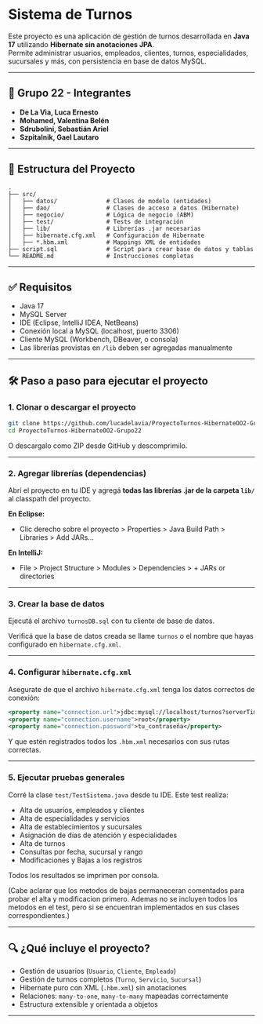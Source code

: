 # Sistema de Turnos

Este proyecto es una aplicación de gestión de turnos desarrollada en **Java 17** utilizando **Hibernate sin anotaciones JPA**.  
Permite administrar usuarios, empleados, clientes, turnos, especialidades, sucursales y más, con persistencia en base de datos MySQL.

---

## 👥 Grupo 22 - Integrantes

- **De La Via, Luca Ernesto**  
- **Mohamed, Valentina Belén**  
- **Sdrubolini, Sebastián Ariel**  
- **Szpitalnik, Gael Lautaro**

---

## 📁 Estructura del Proyecto

```
.
├── src/
│   ├── datos/              # Clases de modelo (entidades)
│   ├── dao/                # Clases de acceso a datos (Hibernate)
│   ├── negocio/            # Lógica de negocio (ABM)
│   ├── test/               # Tests de integración
│   ├── lib/                # Librerías .jar necesarias
│   ├── hibernate.cfg.xml   # Configuración de Hibernate
│   ├── *.hbm.xml           # Mappings XML de entidades
├── script.sql              # Script para crear base de datos y tablas
└── README.md               # Instrucciones completas
```

---

## ✅ Requisitos

- Java 17
- MySQL Server
- IDE (Eclipse, IntelliJ IDEA, NetBeans)
- Conexión local a MySQL (localhost, puerto 3306)
- Cliente MySQL (Workbench, DBeaver, o consola)
- Las librerías provistas en `/lib` deben ser agregadas manualmente

---

## 🛠 Paso a paso para ejecutar el proyecto

### 1. Clonar o descargar el proyecto

```bash
git clone https://github.com/lucadelavia/ProyectoTurnos-HibernateOO2-Grupo22
cd ProyectoTurnos-HibernateOO2-Grupo22
```

O descargalo como ZIP desde GitHub y descomprimilo.

---

### 2. Agregar librerías (dependencias)

Abrí el proyecto en tu IDE y agregá **todas las librerías .jar de la carpeta `lib/`** al classpath del proyecto.

**En Eclipse:**
- Clic derecho sobre el proyecto > Properties > Java Build Path > Libraries > Add JARs…

**En IntelliJ:**
- File > Project Structure > Modules > Dependencies > + JARs or directories

---

### 3. Crear la base de datos

Ejecutá el archivo `turnosDB.sql` con tu cliente de base de datos.

Verificá que la base de datos creada se llame `turnos` o el nombre que hayas configurado en `hibernate.cfg.xml`.

---

### 4. Configurar `hibernate.cfg.xml`

Asegurate de que el archivo `hibernate.cfg.xml` tenga los datos correctos de conexión:

```xml
<property name="connection.url">jdbc:mysql://localhost/turnos?serverTimezone=America/Argentina/Buenos_Aires</property>
<property name="connection.username">root</property>
<property name="connection.password">tu_contraseña</property>
```

Y que estén registrados todos los `.hbm.xml` necesarios con sus rutas correctas.

---

### 5. Ejecutar pruebas generales

Corré la clase `test/TestSistema.java` desde tu IDE. Este test realiza:

- Alta de usuarios, empleados y clientes
- Alta de especialidades y servicios
- Alta de establecimientos y sucursales
- Asignación de días de atención y especialidades
- Alta de turnos
- Consultas por fecha, sucursal y rango
- Modificaciones y Bajas a los registros

Todos los resultados se imprimen por consola.

(Cabe aclarar que los metodos de bajas permaneceran comentados para probar el alta y modificacion primero.
Ademas no se incluyen todos los metodos en el test, pero si se encuentran implementados en sus clases correspondientes.)

---

## 🔍 ¿Qué incluye el proyecto?

- Gestión de usuarios (`Usuario`, `Cliente`, `Empleado`)
- Gestión de turnos completos (`Turno`, `Servicio`, `Sucursal`)
- Hibernate puro con XML (`.hbm.xml`) sin anotaciones
- Relaciones: `many-to-one`, `many-to-many` mapeadas correctamente
- Estructura extensible y orientada a objetos

---
